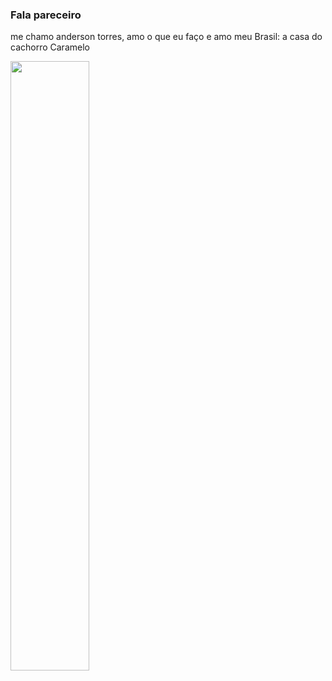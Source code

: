 ### Fala pareceiro
me chamo anderson torres, amo o que eu faço e amo meu Brasil: a casa do cachorro Caramelo


[<img src="[https://i.ytimg.com/vi/Hc79sDi3f0U/maxresdefault.jpg](https://github.com/atorresbr/atorresbr/blob/main/img/mandelao.v2.png)" width="50%">](https://youtu.be/y640pZQVCmI?si=xGL95aAyIwsEHrFj "SÓ TOCA MANDELÃO !")
